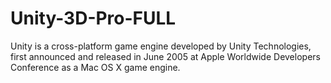 # Unity-3D-Pro-FULL
Unity is a cross-platform game engine developed by Unity Technologies, first announced and released in June 2005 at Apple Worldwide Developers Conference as a Mac OS X game engine.
